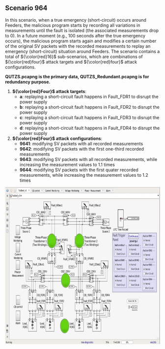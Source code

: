 ## Scenario 964
In this scenario,  when a true emergency (short-circuit) occurs around Feeders, the malicious program starts by recording all variations in measurements until the fault is isolated (the associated measurements drop to 0). In a future moment (e.g., 100 seconds after the true emergency occurs), the malicious program starts again and modifies a certain number of the original SV packets with the recorded measurements to replay an emergency (short-circuit) situation around Feeders. The scenario contains a total of ${\color{red}16}$ sub-scenarios, which are combinations of ${\color{red}four}$ attack targets and ${\color{red}four}$ attack configurations.

**QUTZS.pcapng is the primary data, QUTZS_Redundant.pcapng is for redundancy purpose.**

1. **${\color{red}Four}$ attack targets**: 
   - **a**: replaying a short-circuit fault happens in Fault_FDR1 to disrupt the power supply
   - **b**: replaying a short-circuit fault happens in Fault_FDR2 to disrupt the power supply
   - **c**: replaying a short-circuit fault happens in Fault_FDR3 to disrupt the power supply
   - **d**: replaying a short-circuit fault happens in Fault_FDR4 to disrupt the power supply
2. **${\color{red}Four}$ attack configurations**:
   - **9641**: modifying SV packets with all recorded measurements
   - **9642**: modifying SV packets with the first one-third recorded measurements
   - **9643**: modifying SV packets with all recorded measurements, while increasing the measurement values to 1.1 times
   - **9644**: modifying SV packets with the first quater recorded measurements, while increasing the measurement values to 1.2 times

<img src="https://github.com/CSCRC-SCREED/QUT-ZSS-2023-SV/blob/main/Datasets/PrimaryPlant.jpg" alt="" width="800" height="510" />
